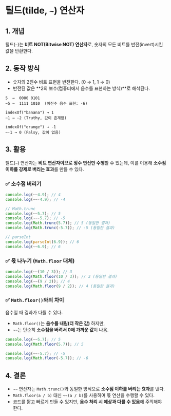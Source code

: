 # 틸드(tilde, `~`) 연산자

## 1. 개념

틸드(`~`)는 **비트 NOT(Bitwise NOT) 연산자**로, 숫자의 모든 비트를 반전(invert)시킨 값을 반환한다.

## 2. 동작 방식

- 숫자의 2진수 비트 표현을 반전한다. (0 → 1, 1 → 0)
- 반전된 값은 **2의 보수(컴퓨터에서 음수를 표현하는 방식)**로 해석된다.

```plaintext
5  →  0000 0101
~5 →  1111 1010  (이진수 음수 표현: -6)

indexOf("banana") → 1
~1 → -2 (Truthy, 값이 존재함)

indexOf("orange") → -1
~-1 → 0 (Falsy, 값이 없음)
```

## 3. 활용

틸드(`~`) 연산자는 **비트 연산자이므로 정수 연산만 수행**할 수 있는데, 이를 이용해 **소수점 이하를 강제로 버리는 효과**를 만들 수 있다.

### ✅ 소수점 버리기

```javascript
console.log(~~4.9); // 4
console.log(~~-4.9); // -4

// Math.trunc
console.log(~~5.7); // 5
console.log(~~-5.7); // -5
console.log(Math.trunc(5.7)); // 5 (동일한 결과)
console.log(Math.trunc(-5.7)); // -5 (동일한 결과)

// parseInt
console.log(parseInt(6.9)); // 6
console.log(~~6.9); // 6
```

### ✅ 몫 나누기 (`Math.floor` 대체)

```javascript
console.log(~~(10 / 3)); // 3
console.log(Math.floor(10 / 3)); // 3 (동일한 결과)
console.log(~~(9 / 2)); // 4
console.log(Math.floor(9 / 2)); // 4 (동일한 결과)
```

### ✅ `Math.floor()`와의 차이

음수일 때 결과가 다를 수 있다.

- `Math.floor()`는 **음수를 내림(더 작은 값)** 하지만,
- `~~`는 단순히 **소수점을 버려서 0에 가까운 값**이 나옴.

```javascript
console.log(~~5.7); // 5
console.log(Math.floor(5.7)); // 5

console.log(~~-5.7); // -5
console.log(Math.floor(-5.7)); // -6
```

## 4. 결론

- `~~` 연산자는 `Math.trunc()`와 동일한 방식으로 **소수점 이하를 버리는 효과**를 낸다.
- `Math.floor(a / b)` 대신 `~~(a / b)`를 사용하여 몫 연산을 수행할 수 있다.
- 코드를 짧고 빠르게 만들 수 있지만, **음수 처리 시 예상과 다를 수 있음**에 주의해야 한다.
